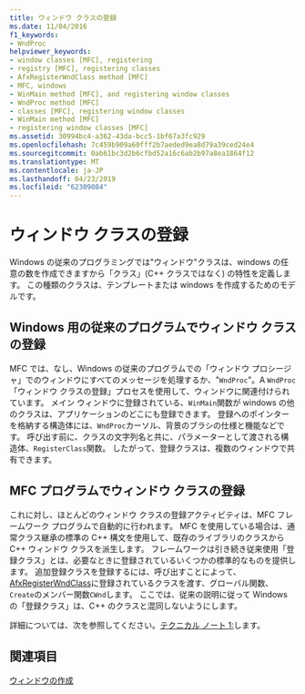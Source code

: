 ```yaml
---
title: ウィンドウ クラスの登録
ms.date: 11/04/2016
f1_keywords:
- WndProc
helpviewer_keywords:
- window classes [MFC], registering
- registry [MFC], registering classes
- AfxRegisterWndClass method [MFC]
- MFC, windows
- WinMain method [MFC], and registering window classes
- WndProc method [MFC]
- classes [MFC], registering window classes
- WinMain method [MFC]
- registering window classes [MFC]
ms.assetid: 30994bc4-a362-43da-bcc5-1bf67a3fc929
ms.openlocfilehash: 7c459b909a60fff2b7aeded9ea8d79a39ced24e4
ms.sourcegitcommit: 0ab61bc3d2b6cfbd52a16c6ab2b97a8ea1864f12
ms.translationtype: MT
ms.contentlocale: ja-JP
ms.lasthandoff: 04/23/2019
ms.locfileid: "62309084"
---
```

# <a name="registering-window-classes"></a>ウィンドウ クラスの登録

Windows の従来のプログラミングでは"ウィンドウ"クラスは、windows の任意の数を作成できますから「クラス」(C++ クラスではなく) の特性を定義します。 この種類のクラスは、テンプレートまたは windows を作成するためのモデルです。

## <a name="window-class-registration-in-traditional-programs-for-windows"></a>Windows 用の従来のプログラムでウィンドウ クラスの登録

MFC では、なし、Windows の従来のプログラムでの「ウィンドウ プロシージャ」でのウィンドウにすべてのメッセージを処理するか、"`WndProc`"。A `WndProc` 「ウィンドウ クラスの登録」プロセスを使用して、ウィンドウに関連付けられています。 メイン ウィンドウに登録されている、`WinMain`関数が windows の他のクラスは、アプリケーションのどこにも登録できます。 登録へのポインターを格納する構造体には、`WndProc`カーソル、背景のブラシの仕様と機能などです。 呼び出す前に、クラスの文字列名と共に、パラメーターとして渡される構造体、`RegisterClass`関数。 したがって、登録クラスは、複数のウィンドウで共有できます。

## <a name="window-class-registration-in-mfc-programs"></a>MFC プログラムでウィンドウ クラスの登録

これに対し、ほとんどのウィンドウ クラスの登録アクティビティは、MFC フレームワーク プログラムで自動的に行われます。 MFC を使用している場合は、通常クラス継承の標準の C++ 構文を使用して、既存のライブラリのクラスから C++ ウィンドウ クラスを派生します。 フレームワークは引き続き従来使用「登録クラス」とは、必要なときに登録されているいくつかの標準的なものを提供します。 追加登録クラスを登録するには、呼び出すことによって、 [AfxRegisterWndClass](../mfc/reference/application-information-and-management.md#afxregisterwndclass)に登録されているクラスを渡す、グローバル関数、`Create`のメンバー関数`CWnd`します。 ここでは、従来の説明に従って Windows の「登録クラス」は、C++ のクラスと混同しないようにします。

詳細については、次を参照してください。[テクニカル ノート 1:](../mfc/tn001-window-class-registration.md)します。

## <a name="see-also"></a>関連項目

[ウィンドウの作成](../mfc/creating-windows.md)
